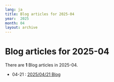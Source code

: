 ```yaml
---
lang: ja
title: Blog articles for 2025-04
year:  2025
month: 04
layout: archive
---
```

# Blog articles for 2025-04

There are **1** Blog articles in 2025-04.

- 04-21 : [2025/04/21 Blog](/blog/2025/04/21)
